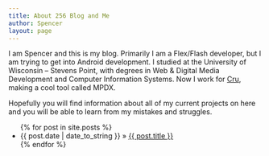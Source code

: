 ```yaml
---
title: About 256 Blog and Me
author: Spencer
layout: page
---
```

I am Spencer and this is my blog. Primarily I am a Flex/Flash developer, but I am trying to get into Android development. I studied at the University of Wisconsin – Stevens Point, with degrees in Web & Digital Media Development and Computer Information Systems. Now I work for [Cru][1], making a cool tool called MPDX.

Hopefully you will find information about all of my current projects on here and you will be able to learn from my mistakes and struggles.

<ul class="posts">
  {% for post in site.posts %}
    <li><span>{{ post.date | date_to_string }}</span> &raquo; <a href="{{ BASE_PATH }}{{ post.url }}">{{ post.title }}</a></li>
  {% endfor %}
</ul>

   [1]: http://www.cru.org/ (CRU)
